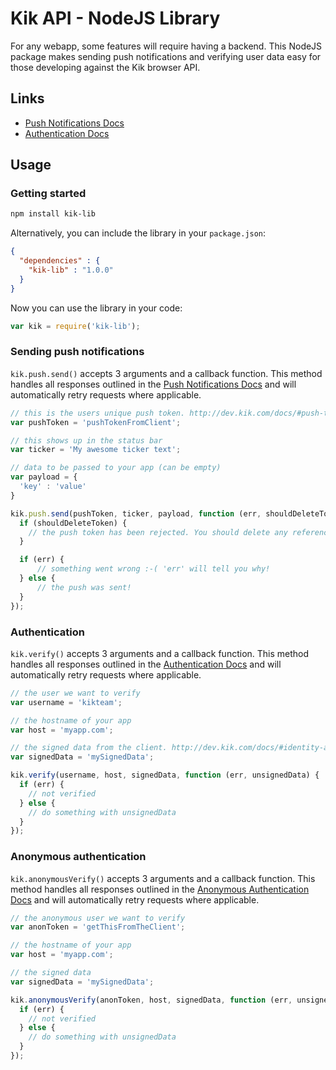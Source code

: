 Kik API - NodeJS Library
==========================

For any webapp, some features will require having a backend. This NodeJS package makes sending push notifications and verifying user data easy for those developing against the Kik browser API.

Links
-----
* [Push Notifications Docs](http://dev.kik.com/docs/#push)
* [Authentication Docs](http://dev.kik.com/docs/#identity-auth)

Usage
-----

### Getting started

```sh
npm install kik-lib
```

Alternatively, you can include the library in your `package.json`:
```json
{
  "dependencies" : {
    "kik-lib" : "1.0.0"
  }
}
```

Now you can use the library in your code:

```js
var kik = require('kik-lib');
```

### Sending push notifications

`kik.push.send()` accepts 3 arguments and a callback function.
This method handles all responses outlined in the [Push Notifications Docs](http://dev.kik.com/docs/#push) and will automatically retry requests where applicable.

```js
// this is the users unique push token. http://dev.kik.com/docs/#push-token
var pushToken = 'pushTokenFromClient';

// this shows up in the status bar
var ticker = 'My awesome ticker text';

// data to be passed to your app (can be empty)
var payload = {
  'key' : 'value'
}

kik.push.send(pushToken, ticker, payload, function (err, shouldDeleteToken) {
  if (shouldDeleteToken) {
    // the push token has been rejected. You should delete any references to it and not attempt to use it again.
  }

  if (err) {
      // something went wrong :-( 'err' will tell you why!
  } else {
      // the push was sent!
  }
});
```

### Authentication

`kik.verify()` accepts 3 arguments and a callback function.
This method handles all responses outlined in the [Authentication Docs](http://dev.kik.com/docs/#identity-auth) and will automatically retry requests where applicable.

```js
// the user we want to verify
var username = 'kikteam';

// the hostname of your app
var host = 'myapp.com';

// the signed data from the client. http://dev.kik.com/docs/#identity-auth
var signedData = 'mySignedData';

kik.verify(username, host, signedData, function (err, unsignedData) {
  if (err) {
    // not verified
  } else {
    // do something with unsignedData
  }
});
```

### Anonymous authentication

`kik.anonymousVerify()` accepts 3 arguments and a callback function.
This method handles all responses outlined in the [Anonymous Authentication Docs](http://dev.kik.com/docs/#identity-anon) and will automatically retry requests where applicable.

```js
// the anonymous user we want to verify
var anonToken = 'getThisFromTheClient';

// the hostname of your app
var host = 'myapp.com';

// the signed data
var signedData = 'mySignedData';

kik.anonymousVerify(anonToken, host, signedData, function (err, unsignedData) {
  if (err) {
    // not verified
  } else {
    // do something with unsignedData
  }
});
```
